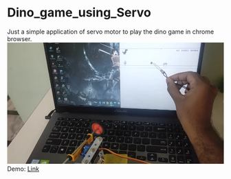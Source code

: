 # Dino_game_using_Servo
Just a simple application of servo motor to play the dino game in chrome browser.<br>
<img src="https://github.com/Ruthvik-1411/Dino_game_using_Servo/blob/main/dino_game_Moment.jpg">
Demo: <a href="https://drive.google.com/file/d/1zmNwx20eJYJDhprTDtghprYxWgl9JElU/view?usp=sharing"> Link</a>
